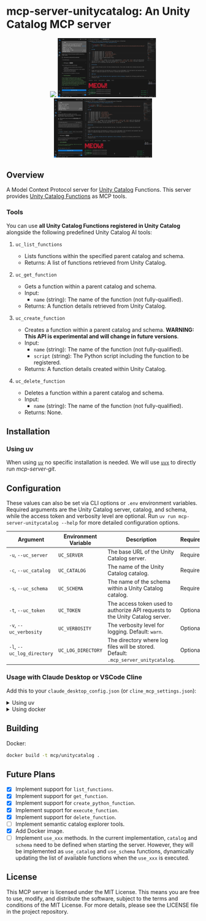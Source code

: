 # mcp-server-unitycatalog: An Unity Catalog MCP server

<p align="center" float="left">
  <img width="256" src="https://raw.githubusercontent.com/ognis1205/mcp-server-unitycatalog/main/docs/vscode1.webp" />
  <img width="256" src="https://raw.githubusercontent.com/ognis1205/mcp-server-unitycatalog/main/docs/vscode2.webp" />
  <img width="256" src="https://raw.githubusercontent.com/ognis1205/mcp-server-unitycatalog/main/docs/vscode3.webp" />
</p>

## Overview

A Model Context Protocol server for [Unity Catalog](https://www.unitycatalog.io/) Functions. This server provides [Unity Catalog Functions](https://docs.unitycatalog.io/usage/functions/) as MCP tools.

### Tools

You can use **all Unity Catalog Functions registered in Unity Catalog** alongside the following predefined Unity Catalog AI tools:

1. `uc_list_functions`
   - Lists functions within the specified parent catalog and schema.
   - Returns: A list of functions retrieved from Unity Catalog.

2. `uc_get_function`
   - Gets a function within a parent catalog and schema.
   - Input:
     - `name` (string): The name of the function (not fully-qualified).
   - Returns: A function details retrieved from Unity Catalog.

3. `uc_create_function`
   - Creates a function within a parent catalog and schema. **WARNING: This API is experimental and will change in future versions**.
   - Input:
     - `name` (string): The name of the function (not fully-qualified).
     - `script` (string): The Python script including the function to be registered.
   - Returns: A function details created within Unity Catalog.

4. `uc_delete_function`
   - Deletes a function within a parent catalog and schema.
   - Input:
     - `name` (string): The name of the function (not fully-qualified).
   - Returns: None.

## Installation

### Using uv

When using [`uv`](https://docs.astral.sh/uv/) no specific installation is needed. We will use
[`uvx`](https://docs.astral.sh/uv/guides/tools/) to directly run *mcp-server-git*.

## Configuration

These values can also be set via CLI options or `.env` environment variables. Required arguments are the Unity Catalog server, catalog, and schema, while the access token and verbosity level are optional. Run `uv run mcp-server-unitycatalog --help` for more detailed configuration options.

| Argument                   | Environment Variable | Description                                                                        | Required/Optional |
|----------------------------|----------------------|------------------------------------------------------------------------------------|-------------------|
| `-u`, `--uc_server`        | `UC_SERVER`          | The base URL of the Unity Catalog server.                                          | Required          |
| `-c`, `--uc_catalog`       | `UC_CATALOG`         | The name of the Unity Catalog catalog.                                             | Required          |
| `-s`, `--uc_schema`        | `UC_SCHEMA`          | The name of the schema within a Unity Catalog catalog.                             | Required          |
| `-t`, `--uc_token`         | `UC_TOKEN`           | The access token used to authorize API requests to the Unity Catalog server.       | Optional          |
| `-v`, `--uc_verbosity`     | `UC_VERBOSITY`       | The verbosity level for logging. Default: `warn`.                                  | Optional          |
| `-l`, `--uc_log_directory` | `UC_LOG_DIRECTORY`   | The directory where log files will be stored. Default: `.mcp_server_unitycatalog`. | Optional          |

### Usage with Claude Desktop or VSCode Cline

Add this to your `claude_desktop_config.json` (or `cline_mcp_settings.json`):

<details>
<summary>Using uv</summary>
```json
{
  "mcpServers": {
    "unitycatalog": {
      "command": "uv",
      "args": [
        "--directory",
        "/<path to your local git repository>/mcp-server-unitycatalog",
        "run",
        "mcp-server-unitycatalog",
        "--uc_server",
        "<your unity catalog url>",
        "--uc_catalog",
        "<your catalog name>",
        "--uc_schema",
        "<your schema name>"
      ]
    }
  }
}
```
</details>

<details>
<summary>Using docker</summary>
* Note: replace '/Users/username' with the a path that you want to be accessible by this tool
```json
{
  "mcpServers": {
    "unitycatalog": {
      "command": "docker",
      "args": [
        "run",
        "--rm",
        "-i",
        "--mount",
        "type=bind,src=/Users/username,dst=/Users/username",
        "mcp/unitycatalog",
        "--uc_server",
        "<your unity catalog url>",
        "--uc_catalog",
        "<your catalog name>",
        "--uc_schema",
        "<your schema name>"
      ]
    }
  }
}
```
</details>

## Building

Docker:

```bash
docker build -t mcp/unitycatalog .   
```

## Future Plans

- [x] Implement support for `list_functions`.
- [x] Implement support for `get_function`.
- [x] Implement support for `create_python_function`.
- [x] Implement support for `execute_function`.
- [x] Implement support for `delete_function`.
- [ ] Implement semantic catalog explorer tools.
- [x] Add Docker image.
- [ ] Implement `use_xxx` methods. In the current implementation, `catalog` and `schema` need to be defined when starting the server. However, they will be implemented as `use_catalog` and `use_schema` functions, dynamically updating the list of available functions when the `use_xxx` is executed.

## License

This MCP server is licensed under the MIT License. This means you are free to use, modify, and distribute the software, subject to the terms and conditions of the MIT License. For more details, please see the LICENSE file in the project repository.
